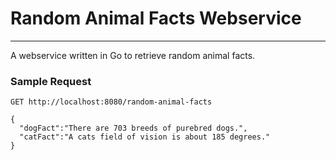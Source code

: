 # Random Animal Facts Webservice
***
A webservice written in Go to retrieve random animal facts.

### Sample Request
```http
GET http://localhost:8080/random-animal-facts

{
  "dogFact":"There are 703 breeds of purebred dogs.",
  "catFact":"A cats field of vision is about 185 degrees."
}
```